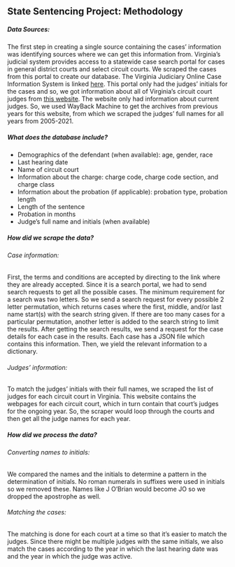 ## State Sentencing Project: Methodology

##### Data Sources:

The first step in creating a single source containing the cases’ information was identifying sources where we can get this information from. Virginia’s judicial system provides access to a statewide case search portal for cases in general district courts and select circuit courts. We scraped the cases from this portal to create our database. The Virginia Judiciary Online Case Information System is linked [here](https://eapps.courts.state.va.us/ocis/search). This portal only had the judges’ initials for the cases and so, we got information about all of Virginia’s circuit court judges from [this website](http://www.courts.state.va.us/courts/circuit.html). The website only had information about current judges. So, we used WayBack Machine to get the archives from previous years for this website, from which we scraped the judges’ full names for all years from 2005-2021.

##### What does the database include? 
- Demographics of the defendant (when available): age, gender, race 
- Last hearing date
- Name of circuit court 
- Information about the charge: charge code, charge code section, and charge class
- Information about the probation (if applicable): probation type, probation length
- Length of the sentence
- Probation in months
- Judge’s full name and initials (when available)

##### How did we scrape the data?


###### Case information:
First, the terms and conditions are accepted by directing to the link where they are already accepted. Since it is a search portal, we had to send search requests to get all the possible cases. The minimum requirement for a search was two letters. So we send a search request for every possible 2 letter permutation, which returns cases where the first, middle, and/or last name start(s) with the search string given. If there are too many cases for a particular permutation, another letter is added to the search string to limit the results. After getting the search results, we send a request for the case details for each case in the results. Each case has a JSON file which contains this information. Then, we yield the relevant information to a dictionary. 
###### Judges’ information: 
To match the judges’ initials with their full names, we scraped the list of judges for each circuit court in Virginia. This website contains the webpages for each circuit court, which in turn contain that court’s judges for the ongoing year. So, the scraper would loop through the courts and then get all the judge names for each year. 

##### How did we process the data?

###### Converting names to initials: 

We compared the names and the initials to determine a pattern in the determination of initials. No roman numerals in suffixes were used in initials so we removed these. Names like J O’Brian would become JO so we dropped the apostrophe as well. 

###### Matching the cases: 

The matching is done for each court at a time so that it’s easier to match the judges. Since there might be multiple judges with the same initials, we also match the cases according to the year in which the last hearing date was and the year in which the judge was active. 

















